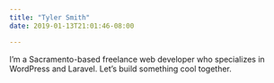 ```yaml
---
title: "Tyler Smith"
date: 2019-01-13T21:01:46-08:00

---
```

I’m a Sacramento-based freelance web developer who specializes in WordPress and Laravel. Let’s build something cool together.
